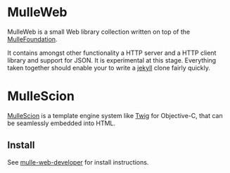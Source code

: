 # MulleWeb 

MulleWeb is a small Web library collection written on top of the [MulleFoundation](//github.com/MulleFoundation).

It contains amongst other functionality a HTTP server and a HTTP client library and support for JSON. It is experimental at
this stage. Everything taken together should enable your to write a [jekyll](https://jekyllrb.com/) clone fairly quickly.

# MulleScion 

[MulleScion](//github.com/MulleWeb/MulleScion) is a template engine system like [Twig](https://twig.symfony.com/) for Objective-C, that can be seamlessly embedded into HTML. 

## Install

See [mulle-web-developer](//github.com/MulleWeb/mulle-web-developer) for install instructions.
